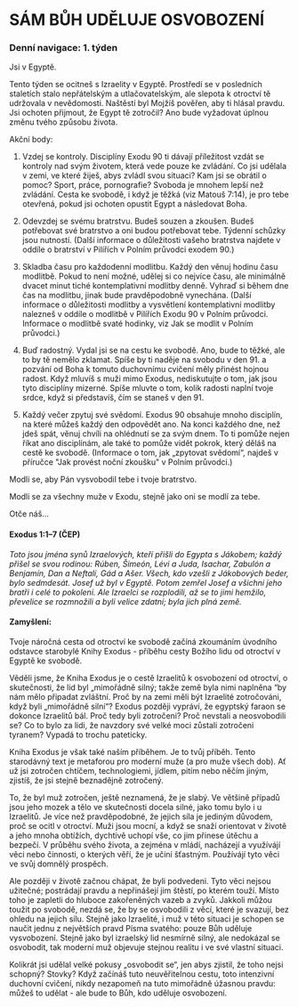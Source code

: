 # SÁM BŮH UDĚLUJE OSVOBOZENÍ

### Denní navigace: 1. týden

Jsi v Egyptě.

Tento týden se ocitneš s Izraelity v Egyptě. Prostředí se v posledních staletích stalo nepřátelským a utlačovatelským, ale slepota k otroctví tě udržovala v nevědomosti.  Naštěstí byl Mojžíš pověřen, aby ti hlásal pravdu. Jsi ochoten přijmout, že Egypt tě zotročil? Ano bude vyžadovat úplnou změnu tvého způsobu života.

Akční body:
1. Vzdej se kontroly. Disciplíny Exodu 90 ti dávají příležitost vzdát se kontroly nad svým životem, která vede pouze ke zvládání. Co jsi udělala v zemi, ve které žiješ, abys zvládl svou situaci? Kam jsi se obrátil o pomoc? Sport, práce, pornografie? Svoboda je mnohem lepší než zvládání. Cesta ke svobodě, i když je těžká (viz Matouš 7:14), je pro tebe otevřená, pokud jsi ochoten opustit Egypt a následovat Boha.

2. Odevzdej se svému bratrstvu. Budeš souzen a zkoušen. Budeš potřebovat své bratrstvo a oni budou potřebovat tebe. Týdenní schůzky jsou nutností. (Další informace o důležitosti vašeho bratrstva najdete v oddíle o bratrství v Pilířích v Polním průvodci exodem 90.)

3. Skladba času pro každodenní modlitbu. Každý den věnuj hodinu času modlitbě. Pokud to není možné, udělej si co nejvíce času, ale minimálně dvacet minut tiché kontemplativní modlitby denně. Vyhraď si během dne čas na modlitbu, jinak bude pravděpodobně vynechána. (Další informace o důležitosti modlitby a vysvětlení kontemplativní modlitby nalezneš v oddíle o modlitbě v Pilířích Exodu 90 v Polním průvodci. Informace o  modlitbě svaté hodinky, viz Jak se modlit v Polním průvodci.)

4. Buď radostný. Vydal jsi se na cestu ke svobodě. Ano, bude to těžké, ale to by tě nemělo zklamat.  Spíše by ti naděje na svobodu v den 91. a pozvání od Boha k tomuto duchovnímu cvičení měly přinést hojnou radost. Když mluvíš s muži mimo Exodus, nediskutujte o tom, jak jsou tyto disciplíny mizerné. Spíše mluvte o tom, kolik radosti naplní tvoje srdce, když si představíš, čím se staneš v den 91.

5. Každý večer zpytuj své svědomí. Exodus 90 obsahuje mnoho disciplín, na které můžeš každý den odpovědět ano. Na konci každého dne, než jdeš spát, věnuj chvíli na ohlédnutí se za svým dnem. To ti pomůže nejen říkat ano disciplínám, ale také to pomůže vidět pokrok, který děláš na cestě ke svobodě. (Informace o tom, jak „zpytovat svědomí“, najdeš v příručce "Jak provést noční zkoušku" v Polním průvodci.)

Modli se, aby Pán vysvobodil tebe i tvoje bratrstvo.

Modli se za všechny muže v Exodu, stejně jako oni se modlí za tebe.

Otče náš...

#### Exodus 1:1–7 (ČEP)
*Toto jsou jména synů Izraelových, kteří přišli do Egypta s Jákobem; každý přišel se svou rodinou: Rúben, Šimeón, Lévi a Juda, Isachar, Zabulón a Benjamín, Dan a Neftalí, Gád a Ašer. Všech, kdo vzešli z Jákobových beder, bylo sedmdesát. Josef už byl v Egyptě. Potom zemřel Josef a všichni jeho bratři i celé to pokolení. Ale Izraelci se rozplodili, až se to jimi hemžilo, převelice se rozmnožili a byli velice zdatní; byla jich plná země.*

#### Zamyšlení:
Tvoje náročná cesta od otroctví ke svobodě začíná zkoumáním úvodního odstavce starobylé Knihy Exodus - příběhu cesty Božího lidu od otroctví v Egyptě ke svobodě.

Věděli jsme, že Kniha Exodus je o cestě Izraelitů k osvobození od otroctví, o skutečnosti, že lid byl „mimořádně silný; takže země byla nimi naplněna “by nám mělo připadat zvláštní. Proč by na zemi měli být Izraelité zotročováni, když byli „mimořádně silní“? Exodus později vypráví, že egyptský faraon se dokonce Izraelitů bál. Proč tedy byli zotročeni? Proč nevstali a neosvobodili se? Co to bylo za lidi, že navzdory své velké moci zůstali zotročeni tyranem? Vypadá to trochu pateticky.

Kniha Exodus je však také naším příběhem. Je to tvůj příběh. Tento starodávný text je metaforou pro moderní muže (a pro muže všech dob). Ať už jsi zotročen chtíčem, technologiemi, jídlem, pitím nebo něčím jiným, zjistíš, že jsi stejně beznadějně zotročený.

To, že byl muž zotročen, ještě neznamená, že je slabý. Ve většině případů jsou jeho mozek a tělo ve skutečnosti docela silné, jako tomu bylo i u Izraelitů. Je více než pravděpodobné, že jejich síla je jediným důvodem, proč se ocitl v otroctví. Muži jsou mocní, a když se snaží orientovat v životě a jeho mnoha obtížích, dychtivě uchopí vše, co jim přinese útěchu a bezpečí. V průběhu svého života, a zejména v mládí, nacházejí a využívájí věci nebo činnosti, o kterých věří, že je učiní šťastným. Používájí tyto věci ve svůj domnělý prospěch.

Ale později v životě začnou chápat, že byli podvedeni. Tyto věci nejsou užitečné; postrádají pravdu a nepřinášejí jim štěstí, po kterém touží. Místo toho je zapletli do hluboce zakořeněných vazeb a zvyků. Jakkoli můžou toužit po svobodě, nezdá se, že by se osvobodili z věcí, které je svazují, bez ohledu na jejich sílu. Stejně jako Izraelité, i muž v této situaci je schopen se naučit jednu z největších pravd Písma svatého: pouze Bůh uděluje vysvobození. Stejně jako byl izraelský lid nesmírně silný, ale nedokázal se osvobodit, tak moderní muž objevuje stejnou realitu i ve své vlastní situaci.

Kolikrát jsi udělal velké pokusy „osvobodit se“, jen abys zjistil, že toho nejsi schopný? Stovky? Když začínáš tuto neuvěřitelnou cestu, toto intenzivní duchovní cvičení, nikdy nezapomeň na tuto mimořádně úžasnou pravdu: můžeš to udělat - ale bude to Bůh, kdo uděluje osvobození.
